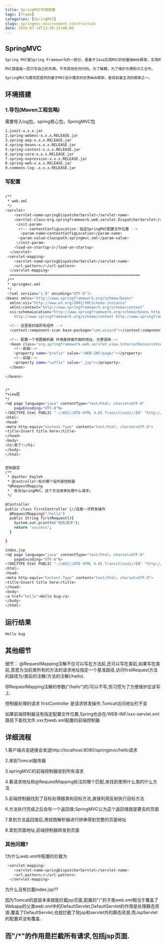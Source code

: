 ```yaml
---
title: SpringMVC环境搭建
tags: [frame]
categories: [SpringMVC]
slugs: springmvc-environment-construction
date: 2019-07-14T13:30:23+08:00
---
```


## SpringMVC

<!--more-->

``` bash
Spring MVC是Spring Framework的一部分，是基于Java实现MVC的轻量级Web框架，实现MVC模块，简化了Web开发。

MVC提倡每一层只写自己的东西，不写其他任何代码。为了解耦，为了维护方便和分工合作。

SpringMVC为展现层提供的基于MVC设计理念的优秀Web框架，是目前最主流的框架之一。
```

<!-- more -->


## 环境搭建

### 1.导包(Maven工程忽略) 
  需要导入log包，spring核心包，SpringMVC包

``` bash
1.junit-x.x.x.jar 
2.spring-webmvc-x.x.x.RELEASE.jar
3.spring-aop-x.x.x.RELEASE.jar
4.spring-beans-x.x.x.RELEASE.jar
5.spring-context-x.x.x.RELEASE.jar
6.spring-core-x.x.x.RELEASE.jar
7.spring-expression-x.x.x.RELEASE.jar
8.spring-web-x.x.x.RELEASE.jar
9.commons-log-.x.x.x.RELEASE.jar
```



### 写配置

``` bash

/**
 * web.xml
 */
<servlet>
    <servlet-name>springDispatcherServlet</servlet-name>
    <servlet-class>org.springframework.web.servlet.DispatcherServlet</servlet-class>
     <init-param>
      <!-- contextConfigLocation：指定SpringMVC配置文件位置 -->
       <param-name>contextConfigLocation</param-name>
      <param-value>classpath:springmvc.xml</param-value>
     </init-param>  
    <load-on-startup>1</load-on-startup>
  </servlet>
 <servlet-mapping>
    <servlet-name>springDispatcherServlet</servlet-name>
    <url-pattern>/</url-pattern>
  </servlet-mapping>
  ===========================================================
 /**
 * springmvc.xml
 */
 <?xml version="1.0" encoding="UTF-8"?>
<beans xmlns="http://www.springframework.org/schema/beans"
  xmlns:xsi="http://www.w3.org/2001/XMLSchema-instance"
  xmlns:context="http://www.springframework.org/schema/context"
  xsi:schemaLocation="http://www.springframework.org/schema/beans http://www.springframework.org/schema/beans/spring-beans.xsd
    http://www.springframework.org/schema/context http://www.springframework.org/schema/context/spring-context-4.0.xsd">

  <!-- 这里是扫描所有组件 -->
  <context:component-scan base-package="com.wizard"></context:component-scan>
  
  <!-- 配置一个视图解析器 作用是拼接页面的地址，方便调用-->
  <bean class="org.springframework.web.servlet.view.InternalResourceViewResolver">
    <!--前缀-->
    <property name="prefix" value="/WEB-INF/page/"></property>
    <!--后缀-->
    <property name="suffix" value=".jsp"></property>
  </bean>
  
</beans>
```


``` bash

/*
*view层
*/
<%@ page language="java" contentType="text/html; charset=UTF-8"
    pageEncoding="UTF-8"%>
<!DOCTYPE html PUBLIC "-//W3C//DTD HTML 4.01 Transitional//EN" "http://www.w3.org/TR/html4/loose.dtd">
<html>
<head>
<meta http-equiv="Content-Type" content="text/html; charset=UTF-8">
<title>Insert title here</title>
</head>
<body>
<h1>来了!</h1>
</body>
</html>
```


``` bash

控制器层
/**
 * @author Kayleh
 * @Controller:标识哪个组件是控制器
 *@RequestMapping
 *  告诉SpringMVC，这个方法用来处理什么请求;
 */

@Controller
public class firstController {//这是一次转发操作
  @RequestMapping("/hello")
  public String firstRequest(){
    System.out.println("收到请求");
    return "success";
  }

}
```

``` bash
index.jsp
<%@ page language="java" contentType="text/html; charset=UTF-8"
    pageEncoding="UTF-8"%>
<!DOCTYPE html PUBLIC "-//W3C//DTD HTML 4.01 Transitional//EN" "http://www.w3.org/TR/html4/loose.dtd">
<html>
<head>
<meta http-equiv="Content-Type" content="text/html; charset=UTF-8">
<title>Insert title here</title>
</head>
<body>
<a href="hello">Hello bug</a>
</body>
</html>
```

## 运行结果


``` bash
Hello bug
```

## 其他细节

细节：
@RequestMapping注解不仅可以写在方法前,还可以写在类前,如果写在类前,意思为当前类所有的方法的请求地址指定一个基准路径,访问firstRequest方法的路径为/类前的注解/方法的注解(/hello).

@RequestMapping注解的参数("/hello")的/可以不写,但习惯为了方便维护应该写上.

控制器处理的请求 firstController 是请求转发操作,Tomcat访问地址栏不变

如果前端控制器没有指定配置文件位置,Spring也会在/WEB-INF/xxx-servlet.xml路径下查找文件.xxx为web.xml配置的前端控制器

## 详细流程

 1.客户端点击链接会发送http://localhost:8080/springmvc/hello请求

 2.来到Tomcat服务器

 3.springMVC的前端控制器收到所有请求

 4.看请求地址和@RequestMapping标注的哪个匹配,来找到使用什么类的什么方法

 5.前端控制器找到了目标处理器类和目标方法,直接利用反射执行目标方法

 6.方法执行完成之后会有一个返回值;SpringMVC认为这个返回值就是要去的页面

 7.拿到方法返回值后,用视图解析器进行拼串得到完整的页面地址

 8.拿到页面地址,前端控制器转发到页面


 ### 其他问题?

1为什么web.xml中配置的拦截为

``` bash
 <servlet-mapping>
    <servlet-name>springDispatcherServlet</servlet-name>
    <url-pattern>/</url-pattern>
  </servlet-mapping>
```


为什么没有拦截index.jsp??

因为Tomcat的底层本来就能拦截jsp页面,配置的"/"的子类web.xml相当于覆盖了Webapp的父类web.xml中的DefaultServlet,DefaultServlet的作用是处理静态资源,覆盖了DefaultServlet,也就拦截了除jsp和servlet外的静态资源,而JspServlet的配置并没有覆盖.

而"/*"的作用是拦截所有请求,包括jsp页面.
----------

